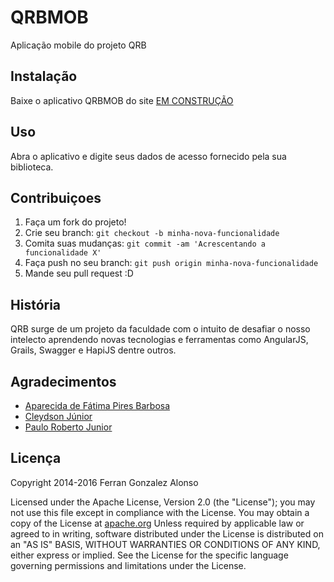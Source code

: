 # QRBMOB

Aplicação mobile do projeto QRB

## Instalação

Baixe o aplicativo QRBMOB do site [EM CONSTRUÇÃO](EMCONSTRUÇÃO)

## Uso

Abra o aplicativo e digite seus dados de acesso fornecido pela sua biblioteca.

## Contribuiçoes

1. Faça um fork do projeto!
2. Crie seu branch: `git checkout -b minha-nova-funcionalidade`
3. Comita suas mudanças: `git commit -am 'Acrescentando a funcionalidade X'`
4. Faça push no seu branch: `git push origin minha-nova-funcionalidade`
5. Mande seu pull request :D

## História

QRB surge de um projeto da faculdade com o intuito de desafiar o nosso intelecto aprendendo novas tecnologias e ferramentas como AngularJS, Grails, Swagger e HapiJS dentre outros.

## Agradecimentos

* [Aparecida de Fátima Pires Barbosa](https://github.com/aparpires)
* [Cleydson Júnior](https://github.com/cleydsonjr)
* [Paulo Roberto Junior](https://github.com/paulonill)

## Licença

Copyright 2014-2016 Ferran Gonzalez Alonso

Licensed under the Apache License, Version 2.0 (the "License");
you may not use this file except in compliance with the License.
You may obtain a copy of the License at [apache.org](http://www.apache.org/licenses/LICENSE-2.0)
Unless required by applicable law or agreed to in writing, software
distributed under the License is distributed on an "AS IS" BASIS,
WITHOUT WARRANTIES OR CONDITIONS OF ANY KIND, either express or implied.
See the License for the specific language governing permissions and
limitations under the License.
